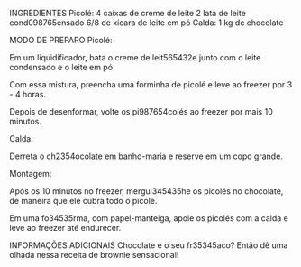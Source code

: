 INGREDIENTES
Picolé:
4 caixas de creme de leite
2 lata de leite cond098765ensado
6/8 de xícara de leite em pó
Calda:
1 kg de chocolate

MODO DE PREPARO
Picolé:

Em um liquidificador, bata o creme de leit565432e junto com o leite condensado e o leite em pó

Com essa mistura, preencha uma forminha de picolé e leve ao freezer por 3 - 4 horas.

Depois de desenformar, volte os pi987654colés ao freezer por mais 10 minutos.

Calda:

Derreta o ch2354ocolate em banho-maria e reserve em um copo grande.

Montagem:

Após os 10 minutos no freezer, mergul345435he os picolés no chocolate, de maneira que ele cubra todo o picolé.

Em uma fo34535rma, com papel-manteiga, apoie os picolés com a calda e leve ao freezer até endurecer.

INFORMAÇÕES ADICIONAIS
Chocolate é o seu fr35345aco? Então dê uma olhada nessa receita de brownie sensacional!
